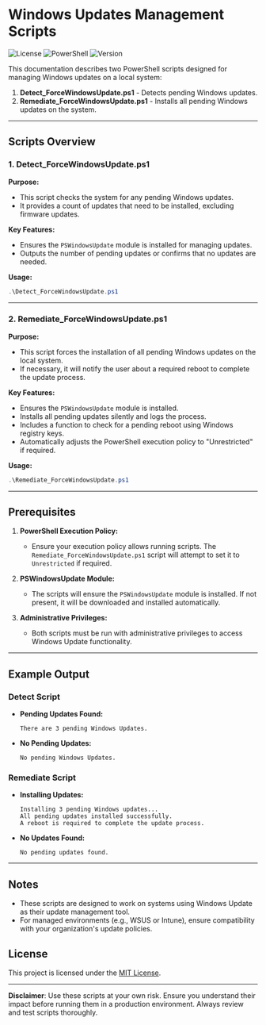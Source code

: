 
# Windows Updates Management Scripts

![License](https://img.shields.io/badge/license-MIT-blue.svg)
![PowerShell](https://img.shields.io/badge/powershell-5.1%2B-blue.svg)
![Version](https://img.shields.io/badge/version-1.0.0-green.svg)

This documentation describes two PowerShell scripts designed for managing Windows updates on a local system:

1. **Detect_ForceWindowsUpdate.ps1** - Detects pending Windows updates.
2. **Remediate_ForceWindowsUpdate.ps1** - Installs all pending Windows updates on the system.

---

## Scripts Overview

### 1. Detect_ForceWindowsUpdate.ps1
**Purpose:**
- This script checks the system for any pending Windows updates.
- It provides a count of updates that need to be installed, excluding firmware updates.

**Key Features:**
- Ensures the `PSWindowsUpdate` module is installed for managing updates.
- Outputs the number of pending updates or confirms that no updates are needed.

**Usage:**
```powershell
.\Detect_ForceWindowsUpdate.ps1
```

---

### 2. Remediate_ForceWindowsUpdate.ps1
**Purpose:**
- This script forces the installation of all pending Windows updates on the local system.
- If necessary, it will notify the user about a required reboot to complete the update process.

**Key Features:**
- Ensures the `PSWindowsUpdate` module is installed.
- Installs all pending updates silently and logs the process.
- Includes a function to check for a pending reboot using Windows registry keys.
- Automatically adjusts the PowerShell execution policy to "Unrestricted" if required.

**Usage:**
```powershell
.\Remediate_ForceWindowsUpdate.ps1
```

---

## Prerequisites
1. **PowerShell Execution Policy:**
   - Ensure your execution policy allows running scripts. The `Remediate_ForceWindowsUpdate.ps1` script will attempt to set it to `Unrestricted` if required.
   
2. **PSWindowsUpdate Module:**
   - The scripts will ensure the `PSWindowsUpdate` module is installed. If not present, it will be downloaded and installed automatically.

3. **Administrative Privileges:**
   - Both scripts must be run with administrative privileges to access Windows Update functionality.

---

## Example Output

### Detect Script
- **Pending Updates Found:**
  ```
  There are 3 pending Windows Updates.
  ```
- **No Pending Updates:**
  ```
  No pending Windows Updates.
  ```

### Remediate Script
- **Installing Updates:**
  ```
  Installing 3 pending Windows updates...
  All pending updates installed successfully.
  A reboot is required to complete the update process.
  ```
- **No Updates Found:**
  ```
  No pending updates found.
  ```

---

## Notes
- These scripts are designed to work on systems using Windows Update as their update management tool.
- For managed environments (e.g., WSUS or Intune), ensure compatibility with your organization's update policies.

## License

This project is licensed under the [MIT License](LICENSE).


---

**Disclaimer**: Use these scripts at your own risk. Ensure you understand their impact before running them in a production environment. Always review and test scripts thoroughly.
